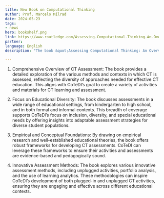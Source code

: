 ```yaml
---
title: New Book on Computational Thinking
author: Prof. Marcelo Milrad
date: 2024-05-23
tags: 
- news
hero: bookshelf.png
link: https://www.routledge.com/Assessing-Computational-Thinking-An-Overview-of-the-Field/Weintrop-Rutstein-Bienkowski-McGee/p/book/9781032555300
partner: 
language: English
description: "The book &quot;Assessing Computational Thinking: An Overview of the Field&quot; recently published by Routledge offers interesting insights and valuable perspectives to the CoTeDI project, which aims to develop a common methodology for applying computational thinking (CT) in educational settings. Here’s an analysis of how the book aligns with and supports the CoTeDI project. Among the interesting aspects that could be highlighted, we have identified the points below."

---
```



1. Comprehensive Overview of CT Assessment:
   The book provides a detailed exploration of the various methods and contexts in which CT is assessed, reflecting the diversity of approaches needed for effective CT education. This aligns with CoTeDI’s goal to create a variety of activities and materials for CT learning and assessment.

2. Focus on Educational Diversity:
   The book discusses assessments in a wide range of educational settings, from kindergarten to high school, and in both formal and informal contexts. This breadth of coverage supports CoTeDI’s focus on inclusion, diversity, and special educational needs by offering insights into adaptable assessment strategies for diverse student populations.

3. Empirical and Conceptual Foundations:
   By drawing on empirical research and well-established educational theories, the book offers robust frameworks for developing CT assessments. CoTeDI can leverage these frameworks to ensure their activities and assessments are evidence-based and pedagogically sound.

4. Innovative Assessment Methods:
   The book explores various innovative assessment methods, including unplugged activities, portfolio analysis, and the use of learning analytics. These methodologies can inspire CoTeDI’s development of both plugged-in and unplugged CT activities, ensuring they are engaging and effective across different educational contexts.
